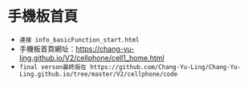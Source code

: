 # 手機板首頁
* `連接 info_basicFunction_start.html  `
* 手機板首頁網址：https://chang-yu-ling.github.io/V2/cellphone/cell1_home.html
* `final verson最終版在 https://github.com/Chang-Yu-Ling/Chang-Yu-Ling.github.io/tree/master/V2/cellphone/code`
